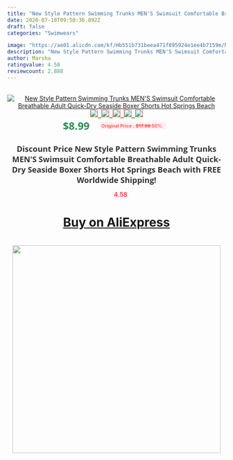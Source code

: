 ```yaml
---
title: "New Style Pattern Swimming Trunks MEN'S Swimsuit Comfortable Breathable Adult Quick-Dry Seaside Boxer Shorts Hot Springs Beach"
date: 2020-07-10T09:50:36.892Z
draft: false
categories: "Swimwears"

image: "https://ae01.alicdn.com/kf/Hb551b731beea471f895924e1ee4b7159m/New-Style-Pattern-Swimming-Trunks-MEN-S-Swimsuit-Comfortable-Breathable-Adult-Quick-Dry-Seaside-Boxer-Shorts.jpg"
description: "New Style Pattern Swimming Trunks MEN'S Swimsuit Comfortable Breathable Adult Quick-Dry Seaside Boxer Shorts Hot Springs Beach"
author: Marsha
ratingvalue: 4.58
reviewcount: 2.888
---
```

<br>
<div style="text-align: center;">
<a href="https://s.click.aliexpress.com/e/_AAJopR" target="_blank" rel="nofollow noopener noreferrer"><img alt="New Style Pattern Swimming Trunks MEN'S Swimsuit Comfortable Breathable Adult Quick-Dry Seaside Boxer Shorts Hot Springs Beach" class="magnifier-image" src="https://ae01.alicdn.com/kf/Hb551b731beea471f895924e1ee4b7159m/New-Style-Pattern-Swimming-Trunks-MEN-S-Swimsuit-Comfortable-Breathable-Adult-Quick-Dry-Seaside-Boxer-Shorts.jpg_640x640.jpg">
<br>
<img style="border:1px solid salmon" src="https://ae01.alicdn.com/kf/Hb551b731beea471f895924e1ee4b7159m/New-Style-Pattern-Swimming-Trunks-MEN-S-Swimsuit-Comfortable-Breathable-Adult-Quick-Dry-Seaside-Boxer-Shorts.jpg_120x120.jpg">&nbsp;&nbsp;<img style="border:1px solid salmon" src="https://ae01.alicdn.com/kf/Hb3b27adcb3524921bb982a949ed79183z/New-Style-Pattern-Swimming-Trunks-MEN-S-Swimsuit-Comfortable-Breathable-Adult-Quick-Dry-Seaside-Boxer-Shorts.jpg_120x120.jpg">&nbsp;&nbsp;<img style="border:1px solid salmon" src="_120x120.jpg">&nbsp;&nbsp;<img style="border:1px solid salmon" src="_120x120.jpg">&nbsp;&nbsp;<img style="border:1px solid salmon" src="https://ae01.alicdn.com/kf/Hf8d6eb00a4ee497aaff057733048b5e4U/New-Style-Pattern-Swimming-Trunks-MEN-S-Swimsuit-Comfortable-Breathable-Adult-Quick-Dry-Seaside-Boxer-Shorts.jpg_120x120.jpg"></a></div><br0>
<div style="text-align: center;"><span style="background-color: white; border: 0px; box-sizing: border-box; color: seagreen; display: inline-block; font-family: &quot;open sans&quot; , &quot;arial&quot; , &quot;helvetica&quot; , sans-serif , &quot;heiti&quot;; font-size: 24px; font-stretch: inherit; font-weight: 700; line-height: inherit; margin: 0px 10px 0px 0px; padding: 0px; vertical-align: middle;">$8.99 </span>
<span style="background: rgb(255 , 241 , 241); border-radius: 3px; border: 0px; box-sizing: border-box; color: #ff4747; display: inline-block; font-family: inherit; font-size: 12px; font-stretch: inherit; font-style: inherit; font-variant: inherit; font-weight: 600; line-height: inherit; margin: 0px; padding: 2px 5px; transform: scale(0.9); vertical-align: middle;">Original Price : <b style="text-decoration: line-through;">$17.98 </b> 50%&nbsp;&nbsp;</span></div>
<h1 style="color: #333333; display: inline-block; font-family: &quot;open sans&quot; , &quot;arial&quot; , &quot;helvetica&quot; , sans-serif , &quot;heiti&quot;; font-size: 18px; font-stretch: inherit; font-weight: 700; text-align: center;">Discount Price New Style Pattern Swimming Trunks MEN'S Swimsuit Comfortable Breathable Adult Quick-Dry Seaside Boxer Shorts Hot Springs Beach with FREE Worldwide Shipping!</h1>
<div style="color: #ff4747; text-align: center;">
<img src="https://4.bp.blogspot.com/-M0ZcTcb-5uY/XleCXlxnR4I/AAAAAAAAAEc/OrjgMkXV1oMQFaCRZj5HQwOCBcu3w1FegCPcBGAYYCw/s1600/star.png" style="height: 15px;">&nbsp;<b>4.58</b></div>
<div class="button_cont" align="center"><a class="buynow_a" href="https://s.click.aliexpress.com/e/_AAJopR" target="_blank" rel="nofollow noopener noreferrer"><H1>Buy on AliExpress</H1></a></div><br>
<div class="separator" style="clear: both; text-align: center;">
<img src="https://lh3.googleusercontent.com/-pTy5HemUv9M/XlePHvY0dAI/AAAAAAAAAE4/0nX5iRUoIWY8eMW9Dpxeirr157OZliDIgCLcBGAsYHQ/s1600/badge.gif" width="480">
</div>
